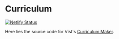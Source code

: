 # Curriculum

[![Netlify Status](https://api.netlify.com/api/v1/badges/36ae7473-3a96-44a9-b0f4-3bb58c0ede7e/deploy-status)](https://app.netlify.com/sites/vist-curriculum/deploys)

Here lies the source code for Vist's [Curriculum Maker](https://cv.vist.gg).
